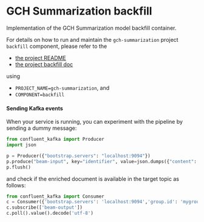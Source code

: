 # GCH Summarization backfill

Implementation of the GCH Summarization model backfill container.

For details on how to run and maintain the `gch-summarization` project `backfill` component, please refer
to the
- [the project README](../README.md)
- [the project backfill doc](../../docs/05_backfill.md)

using

- `PROJECT_NAME=gch-summarization`, and
- `COMPONENT=backfill`


#### Sending Kafka events

When your service is running, you can experiment with the pipeline by sending a dummy message:

```python
from confluent_kafka import Producer
import json

p = Producer({"bootstrap.servers": "localhost:9094"})
p.produce("beam-input", key="identifier", value=json.dumps({"content": "Google is a tech company", "language": "en"}))
p.flush()
```

and check if the enriched document is available in the target topic as follows:


```python
from confluent_kafka import Consumer
c = Consumer({'bootstrap.servers': 'localhost:9094','group.id': 'mygroup','auto.offset.reset': 'earliest'})
c.subscribe(['beam-output'])
c.poll().value().decode('utf-8')
```
